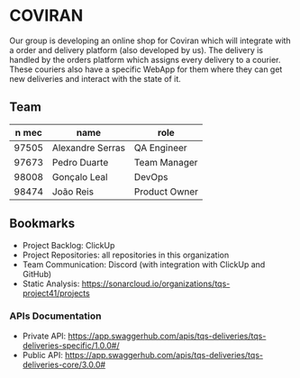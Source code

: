 # COVIRAN

Our group is developing an online shop for Coviran which will integrate with a order and delivery platform (also developed by us). The delivery is handled by the orders platform which assigns every delivery to a courier. These couriers also have a specific WebApp for them where they can get new deliveries and interact with the state of it.

## Team

| n mec | name | role |
| --- | --- | --- |
| 97505 | Alexandre Serras | QA Engineer |
| 97673 | Pedro Duarte | Team Manager |
| 98008 | Gonçalo Leal | DevOps |
| 98474 | João Reis | Product Owner |

## Bookmarks

- Project Backlog: ClickUp
- Project Repositories: all repositories in this organization
- Team Communication: Discord (with integration with ClickUp and GitHub)
- Static Analysis: https://sonarcloud.io/organizations/tqs-project41/projects

### APIs Documentation

- Private API: https://app.swaggerhub.com/apis/tqs-deliveries/tqs-deliveries-specific/1.0.0#/
- Public API: https://app.swaggerhub.com/apis/tqs-deliveries/tqs-deliveries-core/3.0.0#
